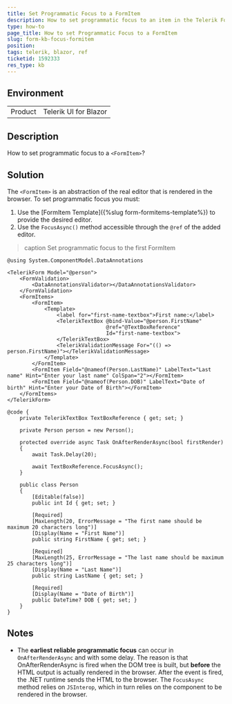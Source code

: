 ```yaml
---
title: Set Programmatic Focus to a FormItem
description: How to set programmatic focus to an item in the Telerik Form.
type: how-to
page_title: How to set Programmatic Focus to a FormItem
slug: form-kb-focus-formitem
position: 
tags: telerik, blazor, ref
ticketid: 1592333
res_type: kb
---
```


## Environment

<table>
    <tbody>
        <tr>
            <td>Product</td>
            <td>Telerik UI for Blazor</td>
        </tr>
    </tbody>
</table>

## Description

How to set programmatic focus to a `<FormItem>`?

## Solution

The `<FormItem>` is an abstraction of the real editor that is rendered in the browser. To set programmatic focus you must:

1. Use the [FormItem Template]({%slug form-formitems-template%}) to provide the desired editor.
1. Use the `FocusAsync()` method accessible through the `@ref` of the added editor.

>caption Set programmatic focus to the first FormItem

````CSHTML
@using System.ComponentModel.DataAnnotations

<TelerikForm Model="@person">
    <FormValidation>
        <DataAnnotationsValidator></DataAnnotationsValidator>
    </FormValidation>
    <FormItems>
        <FormItem>
            <Template>
                <label for="first-name-textbox">First name:</label>
                <TelerikTextBox @bind-Value="@person.FirstName"
                                @ref="@TextBoxReference"
                                Id="first-name-textbox">
                </TelerikTextBox>
                <TelerikValidationMessage For="(() => person.FirstName)"></TelerikValidationMessage>
            </Template>
        </FormItem>
        <FormItem Field="@nameof(Person.LastName)" LabelText="Last name" Hint="Enter your last name" ColSpan="2"></FormItem>
        <FormItem Field="@nameof(Person.DOB)" LabelText="Date of birth" Hint="Enter your Date of Birth"></FormItem>
    </FormItems>
</TelerikForm>

@code {
    private TelerikTextBox TextBoxReference { get; set; }

    private Person person = new Person();

    protected override async Task OnAfterRenderAsync(bool firstRender)
    {
        await Task.Delay(20);

        await TextBoxReference.FocusAsync();
    }

    public class Person
    {
        [Editable(false)]
        public int Id { get; set; }

        [Required]
        [MaxLength(20, ErrorMessage = "The first name should be maximum 20 characters long")]
        [Display(Name = "First Name")]
        public string FirstName { get; set; }

        [Required]
        [MaxLength(25, ErrorMessage = "The last name should be maximum 25 characters long")]
        [Display(Name = "Last Name")]
        public string LastName { get; set; }

        [Required]
        [Display(Name = "Date of Birth")]
        public DateTime? DOB { get; set; }
    }
}
````

## Notes

* The **earliest reliable programmatic focus** can occur in `OnAfterRenderAsync` and with some delay. The reason is that OnAfterRenderAsync is fired when the DOM tree is built, but **before** the HTML output is actually rendered in the browser. After the event is fired, the .NET runtime sends the HTML to the browser. The `FocusAsync` method relies on `JSInterop`, which in turn relies on the component to be rendered in the browser.
